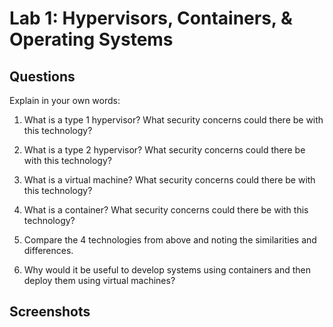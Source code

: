 # Lab 1: Hypervisors, Containers, & Operating Systems

## Questions

Explain in your own words:

1. What is a type 1 hypervisor? What security concerns could there be with this technology? 

1. What is a type 2 hypervisor? What security concerns could there be with this technology? 

1. What is a virtual machine? What security concerns could there be with this technology? 

1. What is a container? What security concerns could there be with this technology?

1. Compare the 4 technologies from above and noting the similarities and differences.

1. Why would it be useful to develop systems using containers and then deploy them using virtual machines?


## Screenshots
